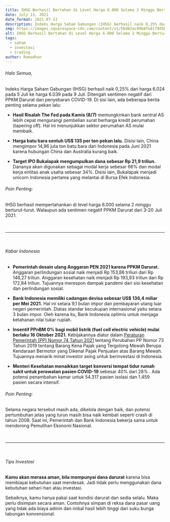 ```yaml
---
title: IHSG Berhasil Bertahan di Level Harga 6.000 Selama 2 Minggu Berturut-turut
date: July 13, 2021
date_format: 2021-07-13
description: Indeks Harga Saham Gabungan (IHSG) berhasil naik 0,25% dari harga 6.024 pada 5 Juli ke harga 6.039 pada 9 Juli. Ditengah sentimen negatif dari PPKM Darurat dan penyebaran COVID-19.
img: https://images.squarespace-cdn.com/content/v1/5bd82ac99b8fe8178d5bc6e9/1626052460874-OTT54K5U923U9W4QBJBG/unsplash-image-mAxA2OmTmKA.jpg?format=1000w
alt: IHSG Berhasil Bertahan di Level Harga 6.000 Selama 2 Minggu Berturut-turut
tags: 
  - saham
  - investasi
  - trading
author: Romadhan
---
```


<div class="text-justify grid gap-4">
  <h6 class="ft-h text-primary font-bold">Halo Semua,</h6>
  <p>Indeks Harga Saham Gabungan (IHSG) berhasil naik 0,25% dari harga 6.024 pada 5 Juli ke harga 6.039 pada 9 Juli. Ditengah sentimen negatif dari PPKM Darurat dan penyebaran COVID-19. Di sisi lain, ada beberapa berita penting selama pekan lalu:</p>
  <ul class="grid gap-2">
    <li>
      <p><b>Hasil Risalah The Fed pada Kamis (8/7)</b> memungkinkan bank sentral AS lebih cepat mengurangi pembelian surat berharga kredit perumahan (tapering off). Hal ini menunjukkan sektor perumahan AS mulai membaik.</p>
    </li>
    <li>
      <p><b>Harga batu bara sentuh US$ 135 per ton pekan lalu.</b> Disisi lain, China mengimpor 14,96 juta ton batu bara dari Indonesia pada Juni 2021 karena hubungan China dan Australia kurang baik.</p>
    </li>
    <li>
      <p><b>Target IPO Bukalapak mengumpulkan dana sebesar Rp 21,9 triliun.</b> Dananya akan digunakan sebagai modal kerja sebesar 66% dan modal kerja entitas anak usaha sebesar 34%. Disisi lain, Bukalapak menjadi unicorn Indonesia pertama yang melantai di Bursa Efek Indonesia.</p>
    </li>
  </ul>
  <h6 class="ft-h font-bold">Poin Penting:</h6>
  <p>IHSG berhasil mempertahankan di level harga 6.000 selama 2 minggu berturut-turut. Walaupun ada sentimen negatif PPKM Darurat dari 3-20 Juli 2021.</p>
</div>

<br>
<hr>
<br>

<div class="text-justify grid gap-4">
  <h6 class="ft-h text-primary font-bold">Kabar Indonesia</h6>
  <ul class="grid gap-2">
    <li>
      <p><b>Pemerintah desain ulang Anggaran PEN 2021 karena PPKM Darurat.</b> Anggaran perlindungan sosial naik menjadi Rp 153,86 triliun dari Rp 146,27 triliun. Anggaran kesehatan naik menjadi Rp 193,93 triliun dari Rp 172,84 triliun. Tujuannya  merespon dampak pandemi dari sisi kesehatan dan perlindungan sosial.</p>
    </li>
    <li>
      <p><b>Bank Indonesia memiliki cadangan devisa sebesar US$ 136,4 miliar per Mei 2021.</b> Hal ini setara 9,1 bulan impor dan pembayaran utang luar negeri pemerintah. Diatas standar kecukupan internasional yaitu setara 3 bulan impor. Oleh karena itu, Bank Indonesia optimis untuk menjaga ketahanan nilai tukar rupiah.</p>
    </li>
    <li>
      <p><b>Insentif PPnBM 0% bagi mobil listrik (fuel cell electric vehicle) mulai berlaku 16 Oktober 2021.</b> Kebijakannya diatur dalam <a href="https://perpajakan.ddtc.co.id/peraturan-pajak/read/peraturan-pemerintah-74-tahun-2021" target="_blank">Peraturan Pemerintah (PP) Nomor 74 Tahun 2021</a> tentang Perubahan PP Nomor 73 Tahun 2019 tentang Barang Kena Pajak yang Tergolong Mewah Berupa Kendaraan Bermotor yang Dikenai Pajak Penjualan atas Barang Mewah. Tujuannya menarik minat investor asing untuk berinvestasi di Indonesia.</p>
    </li>
    <li>
      <p><b>Menteri Kesehatan menaikkan target konversi tempat tidur rumah sakit untuk perawatan pasien COVID-19</b> sebesar 40% dari 28% . Ada potensi penambahan kamar untuk 54.317 pasien isolasi dan 1.459 pasien secara intensif.</p>
    </li>
  </ul>
  <h6 class="ft-h font-bold">Poin Penting:</h6>
  <p>Selama negara tersebut masih ada, dikelola dengan baik, dan potensi pertumbuhan jelas yang turun masih bisa naik kembali seperti crash di tahun 2008. Saat ini, Pemerintah dan Bank Indonesia bekerja sama untuk mendorong Pemulihan Ekonomi Nasional.</p>
</div>

<br>
<hr>
<br>

<div class="text-justify grid gap-4">
  <h6 class="ft-h text-primary font-bold">Tips Investasi</h6>
  <p><b>Kamu akan merasa aman, bila mempunyai dana darurat</b> karena bisa membiayai kebutuhan saat mendesak. Jadi tidak perlu menggunakan dana kebutuhan sehari-hari atau investasi.</p>
  <p>Sebaiknya, kamu hanya pakai saat kondisi darurat dan sedia selalu. Maka perlu disimpan secara aman. Contohnya simpan di reksa dana pasar uang yang tidak ada biaya admin dan imbal hasil lebih tinggi dari suku bunga tabungan konvensional.</p>
</div>